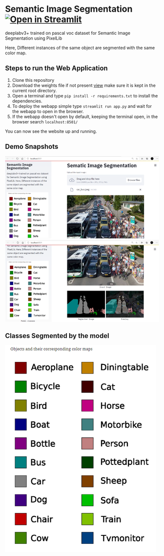 # Semantic Image Segmentation [![Open in Streamlit](https://static.streamlit.io/badges/streamlit_badge_black_white.svg)](https://share.streamlit.io/vineethm1627/semantic_segmentation/main/app.py)
deeplabv3+ trained on pascal voc dataset for Semantic Image Segmentation using PixelLib

Here, Different instances of the same object are segmented with the same color map.

## Steps to run the Web Application

1) Clone this repository 
2) Download the weights file if not present [view](https://github.com/ayoolaolafenwa/PixelLib/releases/download/1.1/deeplabv3_xception_tf_dim_ordering_tf_kernels.h5) make sure it is kept in the current root directory.
3) Open a terminal and type 
  `pip install -r requirements.txt` to install the dependencies.
4) To deploy the webapp simple type 
  `streamlit run app.py` and wait for the webapp to open in the browser.
5) If the webapp doesn't open by default, keeping the terminal open, in the browser search
  `localhost:8501/`
 
You can now see the website up and running.


## Demo Snapshots
![demo_1](demo_1.png)
![demo_2](demo_2.png)

## Classes Segmented by the model
![img](xception_model_colormap.png)
